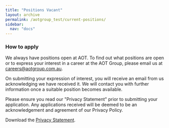 ```yaml
---
title: "Positions Vacant"
layout: archive
permalink: /aotgroup_test/current-positions/
sidebar:
  nav: "docs"
---
```


### How to apply

We always have positions open at AOT.  To find out what positions are open or to express your interest in a career at the AOT Group, please email us at [careers@aotgroup.com.au](mailto:careers@aotgroup.com.au).

On submitting your expression of interest, you will receive an email from us acknowledging we have received it. We will contact you with further information once a suitable position becomes available.

Please ensure you read our "Privacy Statement" prior to submitting your application. Any applications received will be deemed to be an acknowledgement and agreement of our Privacy Policy.

Download the [Privacy Statement](/_pages/operating-divisions/privacy_statement.pdf/). 